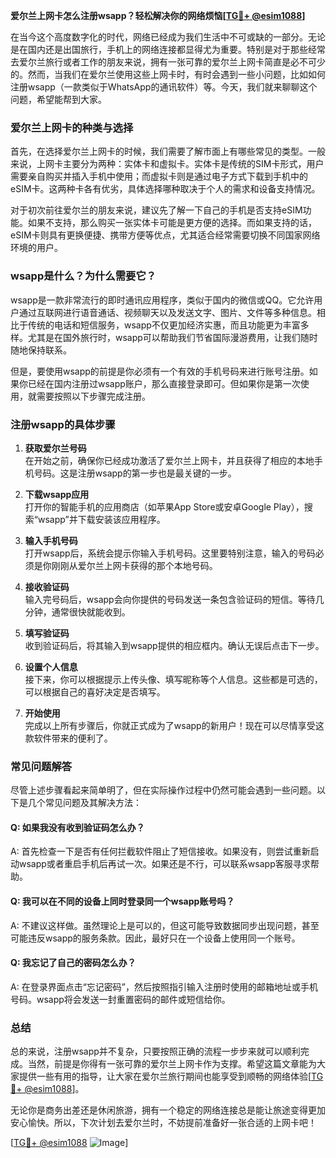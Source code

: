 **爱尔兰上网卡怎么注册wsapp？轻松解决你的网络烦恼[[TG💪+ @esim1088](https://t.me/s/esim1088)]**

在当今这个高度数字化的时代，网络已经成为我们生活中不可或缺的一部分。无论是在国内还是出国旅行，手机上的网络连接都显得尤为重要。特别是对于那些经常去爱尔兰旅行或者工作的朋友来说，拥有一张可靠的爱尔兰上网卡简直是必不可少的。然而，当我们在爱尔兰使用这些上网卡时，有时会遇到一些小问题，比如如何注册wsapp（一款类似于WhatsApp的通讯软件）等。今天，我们就来聊聊这个问题，希望能帮到大家。

### 爱尔兰上网卡的种类与选择

首先，在选择爱尔兰上网卡的时候，我们需要了解市面上有哪些常见的类型。一般来说，上网卡主要分为两种：实体卡和虚拟卡。实体卡是传统的SIM卡形式，用户需要亲自购买并插入手机中使用；而虚拟卡则是通过电子方式下载到手机中的eSIM卡。这两种卡各有优劣，具体选择哪种取决于个人的需求和设备支持情况。

对于初次前往爱尔兰的朋友来说，建议先了解一下自己的手机是否支持eSIM功能。如果不支持，那么购买一张实体卡可能是更方便的选择。而如果支持的话，eSIM卡则具有更换便捷、携带方便等优点，尤其适合经常需要切换不同国家网络环境的用户。

### wsapp是什么？为什么需要它？

wsapp是一款非常流行的即时通讯应用程序，类似于国内的微信或QQ。它允许用户通过互联网进行语音通话、视频聊天以及发送文字、图片、文件等多种信息。相比于传统的电话和短信服务，wsapp不仅更加经济实惠，而且功能更为丰富多样。尤其是在国外旅行时，wsapp可以帮助我们节省国际漫游费用，让我们随时随地保持联系。

但是，要使用wsapp的前提是你必须有一个有效的手机号码来进行账号注册。如果你已经在国内注册过wsapp账户，那么直接登录即可。但如果你是第一次使用，就需要按照以下步骤完成注册。

### 注册wsapp的具体步骤

1. **获取爱尔兰号码**  
   在开始之前，确保你已经成功激活了爱尔兰上网卡，并且获得了相应的本地手机号码。这是注册wsapp的第一步也是最关键的一步。

2. **下载wsapp应用**  
   打开你的智能手机的应用商店（如苹果App Store或安卓Google Play），搜索“wsapp”并下载安装该应用程序。

3. **输入手机号码**  
   打开wsapp后，系统会提示你输入手机号码。这里要特别注意，输入的号码必须是你刚刚从爱尔兰上网卡获得的那个本地号码。

4. **接收验证码**  
   输入完号码后，wsapp会向你提供的号码发送一条包含验证码的短信。等待几分钟，通常很快就能收到。

5. **填写验证码**  
   收到验证码后，将其输入到wsapp提供的相应框内。确认无误后点击下一步。

6. **设置个人信息**  
   接下来，你可以根据提示上传头像、填写昵称等个人信息。这些都是可选的，可以根据自己的喜好决定是否填写。

7. **开始使用**  
   完成以上所有步骤后，你就正式成为了wsapp的新用户！现在可以尽情享受这款软件带来的便利了。

### 常见问题解答

尽管上述步骤看起来简单明了，但在实际操作过程中仍然可能会遇到一些问题。以下是几个常见问题及其解决方法：

#### Q: 如果我没有收到验证码怎么办？
A: 首先检查一下是否有任何拦截软件阻止了短信接收。如果没有，则尝试重新启动wsapp或者重启手机后再试一次。如果还是不行，可以联系wsapp客服寻求帮助。

#### Q: 我可以在不同的设备上同时登录同一个wsapp账号吗？
A: 不建议这样做。虽然理论上是可以的，但这可能导致数据同步出现问题，甚至可能违反wsapp的服务条款。因此，最好只在一个设备上使用同一个账号。

#### Q: 我忘记了自己的密码怎么办？
A: 在登录界面点击“忘记密码”，然后按照指引输入注册时使用的邮箱地址或手机号码。wsapp将会发送一封重置密码的邮件或短信给你。

### 总结

总的来说，注册wsapp并不复杂，只要按照正确的流程一步步来就可以顺利完成。当然，前提是你得有一张可靠的爱尔兰上网卡作为支撑。希望这篇文章能为大家提供一些有用的指导，让大家在爱尔兰旅行期间也能享受到顺畅的网络体验[[TG💪+ @esim1088](https://t.me/s/esim1088)]。

无论你是商务出差还是休闲旅游，拥有一个稳定的网络连接总是能让旅途变得更加安心愉快。所以，下次计划去爱尔兰时，不妨提前准备好一张合适的上网卡吧！

[[TG💪+ @esim1088](https://t.me/s/esim1088) ![Image](https://i.postimg.cc/4NQfJmqS/Snipaste-2025-05-13-00-14-12.png)]
